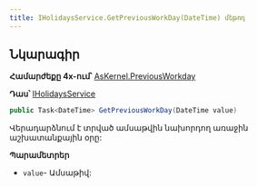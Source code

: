 ```yaml
---
title: IHolidaysService.GetPreviousWorkDay(DateTime) մեթոդ  
---
```


## Նկարագիր

**Համարժեքը 4x-ում՝** [AsKernel.PreviousWorkday](https://armsoft.github.io/as4x-docs/HTM/ProgrGuide/Functions/Functions/PreviousWorkday.html)

**Դաս՝** [IHolidaysService](../IHolidaysService.md)

```c#
public Task<DateTime> GetPreviousWorkDay(DateTime value)
```

Վերադարձնում է տրված ամսաթվին նախորդող առաջին աշխատանքային օրը:

**Պարամետրեր**

* `value`- Ամսաթիվ:
